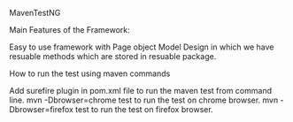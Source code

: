 MavenTestNG

Main Features of the Framework:

Easy to use framework with Page object Model Design in which we have resuable methods which are stored in resuable package.

How to run the test using maven commands

Add surefire plugin in pom.xml file to run the maven test from command line.
mvn -Dbrowser=chrome test to run the test on chrome browser.
mvn -Dbrowser=firefox test to run the test on firefox browser.

